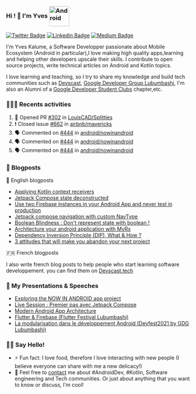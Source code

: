 ### Hi ! 👋 I'm Yves <img align="center" alt="Android" width="55" src="https://media.giphy.com/media/Y4bzv6DYbYzy8jDnoW/giphy.gif" />

[![Twitter Badge](https://img.shields.io/badge/-@kalumeyves-1ca0f1?style=flat-square&labelColor=1ca0f1&logo=twitter&logoColor=white&link=https://twitter.com/kalumeyves)](https://twitter.com/kalumeyves) [![Linkedin Badge](https://img.shields.io/badge/-yveskalume-blue?style=flat-square&logo=Linkedin&logoColor=white&link=https://www.linkedin.com/in/yveskalume)](https://www.linkedin.com/in/yveskalume) [![Medium Badge](https://img.shields.io/badge/-@yveskalume-03a57a?style=flat-square&labelColor=000000&logo=Medium&link=https://medium.com/@yveskalume/)](https://medium.com/@yveskalume/)

I'm Yves Kalume, a Software Developper passionate about Mobile Ecosystem (Android in particular),I love making high quality apps,learning and helping other developers upscale their skills. I contribute to open source projects, write technical articles on Android and Kotlin topics. 

I love learning and teaching, so I try to share my knowledge and build tech communities such as [Devscast](http://devscast.tech/), [Google Developer Group Lubumbashi](https://gdg.community.dev/gdg-lubumbashi/), I'm also an Alumni of a [Google Developer Student Clubs](https://gdsc.community.dev/higher-school-of-computer-science-salama/) chapter,etc.

<h3> 👨🏾‍💻 Recents activities </h3>

<!--START_SECTION:activity-->
1. 💪 Opened PR [#302](https://github.com/LouisCAD/Splitties/pull/302) in [LouisCAD/Splitties](https://github.com/LouisCAD/Splitties)
2. ❗️ Closed issue [#662](https://github.com/airbnb/mavericks/issues/662) in [airbnb/mavericks](https://github.com/airbnb/mavericks)
3. 🗣 Commented on [#444](https://github.com/android/nowinandroid/issues/444) in [android/nowinandroid](https://github.com/android/nowinandroid)
4. 🗣 Commented on [#444](https://github.com/android/nowinandroid/issues/444) in [android/nowinandroid](https://github.com/android/nowinandroid)
5. 🗣 Commented on [#444](https://github.com/android/nowinandroid/issues/444) in [android/nowinandroid](https://github.com/android/nowinandroid)
<!--END_SECTION:activity-->

<h3> 📙 Blogposts </h3>

🏴󠁧󠁢󠁥󠁮󠁧󠁿 English blogposts

- [Applying Kotlin context receivers](https://medium.com/proandroiddev/applying-kotlin-context-receivers-5f2ad2ec4043)
- [Jetpack Compose state deconstructed](https://medium.com/proandroiddev/jetpack-compose-state-deconstructed-68c6b957f0be)
- [Use two Firebase instances in your Android App and never test in production](https://yveskalume.medium.com/use-two-firebase-instances-in-your-android-app-and-never-test-in-production-21e4e4459e55?source=rss-1636dbeb3562------2)
- [Jetpack compose navigation with custom NavType](https://proandroiddev.com/jetpack-compose-navigation-with-custom-navtype-9b44dd8820e?source=rss-1636dbeb3562------2)
- [Boolean Blindness : Don't represent state with boolean !](https://kalume.hashnode.dev/boolean-blindness-dont-represent-state-with-boolean)
- [Architecture your android application with MvRx](https://proandroiddev.com/architecture-your-android-application-with-mvrx-345ccbf4969c?source=rss-1636dbeb3562------2)
- [Dependency Inversion Principle (DIP), What & How ?](https://kalume.hashnode.dev/dependency-inversion-principle-dip-what-and-how)
- [3 attitudes that will make you abandon your next project](https://kalume.hashnode.dev/3-attitudes-that-will-make-you-abandon-your-next-project)

🇫🇷  French blogposts

I also write french blog posts to help people who start learning software developpement. you can find them on [Devscast.tech](https://devscast.tech/posts)

<h3>🎤 My Presentations & Speeches</h3>

- [Exploring the NOW IN ANDROID app project](https://docs.google.com/presentation/d/1waS1rZMdC81i9ECbQDuKk3wzA0XzV3IRsCN2xDwGXGs/edit?usp=sharing&resourcekey=0-8XeUyacMkNw9THc5Ijtf6g)
- [Live Session : Premier pas avec Jetpack Compose](https://www.youtube.com/watch?v=OfixcgQwFnw)
- [Modern Android App Architecture](https://youtu.be/DMjSOPFIpXI)
- [Flutter & Firebase (Flutter Festival Lubumbashi)](https://docs.google.com/presentation/d/1vR37H_Ok4hjNVJrv30GBNwviOCzEaQkjAhTHDC72yIo/edit?usp=sharing)
- [La modularisation dans le développement Android (Devfest2021 by GDG Lubumbashi)](https://docs.google.com/presentation/d/1u_Q0bQuL1mOZLop59Cui5tu24xazW32jQUpKm1FJl9I/edit?usp=sharing)

<h3> 👋🏾 Say Hello! </h3>

- ⚡ Fun fact: I love food, therefore I love interacting with new people (I believe everyone can share with me a new delicacy!)
- 💬 Feel free to [contact](https://twitter.com/kalumeyves) me about #AndroidDev, #Kotlin, Software engineering and Tech communities. Or just about anything that you want to know or discuss, I'm cool!

<!--
**YvesKalume/yveskalume** is a ✨ _special_ ✨ repository because its `README.md` (this file) appears on your GitHub profile.
-->
